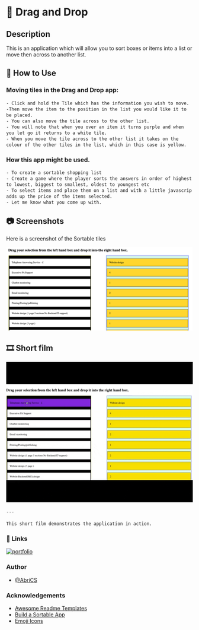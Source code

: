 # 📝 Drag and Drop
## Description
 This is an application which will allow you to sort boxes or items into a list or move then across to another list.

##  📖 How to Use 
### Moving tiles in the Drag and Drop app:

```
- Click and hold the Tile which has the information you wish to move.
-Then move the item to the position in the list you would like it to be placed.
- You can also move the tile across to the other list. 
- You will note that when you over an item it turns purple and when you let go it returns to a white tile.
- When you move the tile across to the other list it takes on the colour of the other tiles in the list, which in this case is yellow.
```

### How this app might be used.

```
- To create a sortable shopping list
- Create a game where the player sorts the answers in order of highest to lowest, biggest to smallest, oldest to youngest etc
- To select items and place them on a list and with a little javascrip adds up the price of the items selected. 
- Let me know what you come up with.
```



## 📷 Screenshots

Here is a screenshot of the Sortable tiles

![Drag and Drop app](./Assets/images/DaD.png)
                                                                                             

##  🎞️ Short film
![Sorting in Action](./Assets/images/DragandDrop.gif)
```
---

This short film demonstrates the application in action.

```
### 🔗 Links
[![portfolio](https://img.shields.io/badge/my_portfolio-000?style=for-the-badge&logo=ko-fi&logoColor=white)](https://abrics.github.io/AbriCS/Note-Taker)

### Author
- [@AbriCS](https://www.github.com/AbriCS)

### Acknowledgements

 - [Awesome Readme Templates](https://awesomeopensource.com/project/elangosundar/awesome-README-templates)
 - [Build a Sortable App](https://www.youtube.com/watch?v=jfYWwQrtzzY)  
 - [Emoji Icons](https://github.com/ikatyang/emoji-cheat-sheet/blob/master/README.md)

